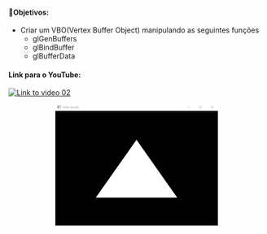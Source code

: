 #### 🎯Objetivos:
- Criar um VBO(Vertex Buffer Object) manipulando as seguintes funções
  - glGenBuffers
  - glBindBuffer
  - glBufferData


#### Link para o YouTube:

[![Link to video 02](https://img.youtube.com/vi/MqIg2InJTKM/default.jpg)](https://youtu.be/-dK5QUrJX4E)


<p align="center">
  <img width="320" height="240" src="modern01.png">
</p>
